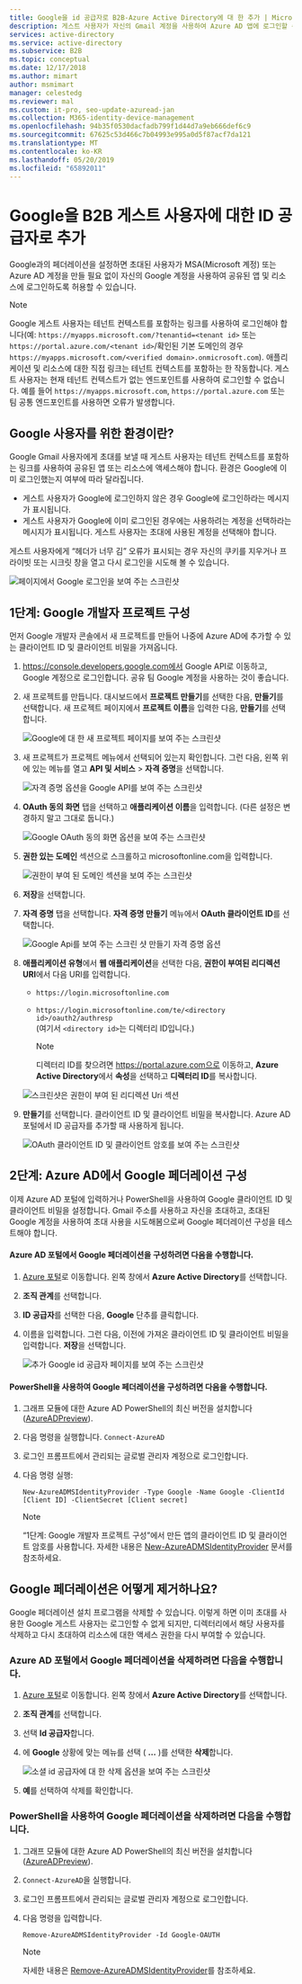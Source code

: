 ```yaml
---
title: Google을 id 공급자로 B2B-Azure Active Directory에 대 한 추가 | Microsoft Docs
description: 게스트 사용자가 자신의 Gmail 계정을 사용하여 Azure AD 앱에 로그인할 수 있도록 Google과 페더레이션
services: active-directory
ms.service: active-directory
ms.subservice: B2B
ms.topic: conceptual
ms.date: 12/17/2018
ms.author: mimart
author: msmimart
manager: celestedg
ms.reviewer: mal
ms.custom: it-pro, seo-update-azuread-jan
ms.collection: M365-identity-device-management
ms.openlocfilehash: 94b35f0530dacfadb799f1d44d7a9eb666def6c9
ms.sourcegitcommit: 67625c53d466c7b04993e995a0d5f87acf7da121
ms.translationtype: MT
ms.contentlocale: ko-KR
ms.lasthandoff: 05/20/2019
ms.locfileid: "65892011"
---
```

# <a name="add-google-as-an-identity-provider-for-b2b-guest-users"></a>Google을 B2B 게스트 사용자에 대한 ID 공급자로 추가

Google과의 페더레이션을 설정하면 초대된 사용자가 MSA(Microsoft 계정) 또는 Azure AD 계정을 만들 필요 없이 자신의 Google 계정을 사용하여 공유된 앱 및 리소스에 로그인하도록 허용할 수 있습니다.  
> [!NOTE]
> Google 게스트 사용자는 테넌트 컨텍스트를 포함하는 링크를 사용하여 로그인해야 합니다(예: `https://myapps.microsoft.com/?tenantid=<tenant id>` 또는 `https://portal.azure.com/<tenant id>`/확인된 기본 도메인의 경우 `https://myapps.microsoft.com/<verified domain>.onmicrosoft.com`). 애플리케이션 및 리소스에 대한 직접 링크는 테넌트 컨텍스트를 포함하는 한 작동합니다. 게스트 사용자는 현재 테넌트 컨텍스트가 없는 엔드포인트를 사용하여 로그인할 수 없습니다. 예를 들어 `https://myapps.microsoft.com`, `https://portal.azure.com` 또는 팀 공통 엔드포인트를 사용하면 오류가 발생합니다.
 
## <a name="what-is-the-experience-for-the-google-user"></a>Google 사용자를 위한 환경이란?
Google Gmail 사용자에게 초대를 보낼 때 게스트 사용자는 테넌트 컨텍스트를 포함하는 링크를 사용하여 공유된 앱 또는 리소스에 액세스해야 합니다. 환경은 Google에 이미 로그인했는지 여부에 따라 달라집니다.
  - 게스트 사용자가 Google에 로그인하지 않은 경우 Google에 로그인하라는 메시지가 표시됩니다.
  - 게스트 사용자가 Google에 이미 로그인된 경우에는 사용하려는 계정을 선택하라는 메시지가 표시됩니다. 게스트 사용자는 초대에 사용된 계정을 선택해야 합니다.

게스트 사용자에게 “헤더가 너무 김” 오류가 표시되는 경우 자신의 쿠키를 지우거나 프라이빗 또는 시크릿 창을 열고 다시 로그인을 시도해 볼 수 있습니다.

![페이지에서 Google 로그인을 보여 주는 스크린샷](media/google-federation/google-sign-in.png)

## <a name="step-1-configure-a-google-developer-project"></a>1단계: Google 개발자 프로젝트 구성
먼저 Google 개발자 콘솔에서 새 프로젝트를 만들어 나중에 Azure AD에 추가할 수 있는 클라이언트 ID 및 클라이언트 비밀을 가져옵니다. 
1. https://console.developers.google.com에서 Google API로 이동하고, Google 계정으로 로그인합니다. 공유 팀 Google 계정을 사용하는 것이 좋습니다.
2. 새 프로젝트를 만듭니다. 대시보드에서 **프로젝트 만들기**를 선택한 다음, **만들기**를 선택합니다. 새 프로젝트 페이지에서 **프로젝트 이름**을 입력한 다음, **만들기**를 선택합니다.
   
   ![Google에 대 한 새 프로젝트 페이지를 보여 주는 스크린샷](media/google-federation/google-new-project.png)

3. 새 프로젝트가 프로젝트 메뉴에서 선택되어 있는지 확인합니다. 그런 다음, 왼쪽 위에 있는 메뉴를 열고 **API 및 서비스** > **자격 증명**을 선택합니다.

   ![자격 증명 옵션을 Google API를 보여 주는 스크린샷](media/google-federation/google-api.png)
 
4. **OAuth 동의 화면** 탭을 선택하고 **애플리케이션 이름**을 입력합니다. (다른 설정은 변경하지 말고 그대로 둡니다.)

   ![Google OAuth 동의 화면 옵션을 보여 주는 스크린샷](media/google-federation/google-oauth-consent-screen.png)

5. **권한 있는 도메인** 섹션으로 스크롤하고 microsoftonline.com을 입력합니다.

   ![권한이 부여 된 도메인 섹션을 보여 주는 스크린샷](media/google-federation/google-oauth-authorized-domains.png)

6. **저장**을 선택합니다.

7. **자격 증명** 탭을 선택합니다. **자격 증명 만들기** 메뉴에서 **OAuth 클라이언트 ID**를 선택합니다.

   ![Google Api를 보여 주는 스크린 샷 만들기 자격 증명 옵션](media/google-federation/google-api-credentials.png)

8. **애플리케이션 유형**에서 **웹 애플리케이션**을 선택한 다음, **권한이 부여된 리디렉션 URI**에서 다음 URI를 입력합니다.
   - `https://login.microsoftonline.com` 
   - `https://login.microsoftonline.com/te/<directory id>/oauth2/authresp` <br>(여기서 `<directory id>`는 디렉터리 ID입니다.)
   
     > [!NOTE]
     > 디렉터리 ID를 찾으려면 https://portal.azure.com으로 이동하고, **Azure Active Directory**에서 **속성**을 선택하고 **디렉터리 ID**를 복사합니다.

   ![스크린샷은 권한이 부여 된 리디렉션 Uri 섹션](media/google-federation/google-create-oauth-client-id.png)

9. **만들기**를 선택합니다. 클라이언트 ID 및 클라이언트 비밀을 복사합니다. Azure AD 포털에서 ID 공급자를 추가할 때 사용하게 됩니다.

   ![OAuth 클라이언트 ID 및 클라이언트 암호를 보여 주는 스크린샷](media/google-federation/google-auth-client-id-secret.png)

## <a name="step-2-configure-google-federation-in-azure-ad"></a>2단계: Azure AD에서 Google 페더레이션 구성 
이제 Azure AD 포털에 입력하거나 PowerShell을 사용하여 Google 클라이언트 ID 및 클라이언트 비밀을 설정합니다. Gmail 주소를 사용하고 자신을 초대하고, 초대된 Google 계정을 사용하여 초대 사용을 시도해봄으로써 Google 페더레이션 구성을 테스트해야 합니다. 

#### <a name="to-configure-google-federation-in-the-azure-ad-portal"></a>Azure AD 포털에서 Google 페더레이션을 구성하려면 다음을 수행합니다. 
1. [Azure 포털](https://portal.azure.com)로 이동합니다. 왼쪽 창에서 **Azure Active Directory**를 선택합니다. 
2. **조직 관계**를 선택합니다.
3. **ID 공급자**를 선택한 다음, **Google** 단추를 클릭합니다.
4. 이름을 입력합니다. 그런 다음, 이전에 가져온 클라이언트 ID 및 클라이언트 비밀을 입력합니다. **저장**을 선택합니다. 

   ![추가 Google id 공급자 페이지를 보여 주는 스크린샷](media/google-federation/google-identity-provider.png)

#### <a name="to-configure-google-federation-by-using-powershell"></a>PowerShell을 사용하여 Google 페더레이션을 구성하려면 다음을 수행합니다.
1. 그래프 모듈에 대한 Azure AD PowerShell의 최신 버전을 설치합니다([AzureADPreview](https://www.powershellgallery.com/packages/AzureADPreview)).
2. 다음 명령을 실행합니다. `Connect-AzureAD`
3. 로그인 프롬프트에서 관리되는 글로벌 관리자 계정으로 로그인합니다.  
4. 다음 명령 실행: 
   
   `New-AzureADMSIdentityProvider -Type Google -Name Google -ClientId [Client ID] -ClientSecret [Client secret]`
 
   > [!NOTE]
   > “1단계: Google 개발자 프로젝트 구성”에서 만든 앱의 클라이언트 ID 및 클라이언트 암호를 사용합니다. 자세한 내용은 [New-AzureADMSIdentityProvider](https://docs.microsoft.com/powershell/module/azuread/new-azureadmsidentityprovider?view=azureadps-2.0-preview) 문서를 참조하세요. 
 
## <a name="how-do-i-remove-google-federation"></a>Google 페더레이션은 어떻게 제거하나요?
Google 페더레이션 설치 프로그램을 삭제할 수 있습니다. 이렇게 하면 이미 초대를 사용한 Google 게스트 사용자는 로그인할 수 없게 되지만, 디렉터리에서 해당 사용자를 삭제하고 다시 초대하여 리소스에 대한 액세스 권한을 다시 부여할 수 있습니다. 
 
### <a name="to-delete-google-federation-in-the-azure-ad-portal"></a>Azure AD 포털에서 Google 페더레이션을 삭제하려면 다음을 수행합니다. 
1. [Azure 포털](https://portal.azure.com)로 이동합니다. 왼쪽 창에서 **Azure Active Directory**를 선택합니다. 
2. **조직 관계**를 선택합니다.
3. 선택 **Id 공급자**합니다.
4. 에 **Google** 상황에 맞는 메뉴를 선택 ( **...** )를 선택한 **삭제**합니다. 
   
   ![소셜 id 공급자에 대 한 삭제 옵션을 보여 주는 스크린샷](media/google-federation/google-social-identity-providers.png)

1. **예**를 선택하여 삭제를 확인합니다. 

### <a name="to-delete-google-federation-by-using-powershell"></a>PowerShell을 사용하여 Google 페더레이션을 삭제하려면 다음을 수행합니다. 
1. 그래프 모듈에 대한 Azure AD PowerShell의 최신 버전을 설치합니다([AzureADPreview](https://www.powershellgallery.com/packages/AzureADPreview)).
2. `Connect-AzureAD`을 실행합니다.  
4. 로그인 프롬프트에서 관리되는 글로벌 관리자 계정으로 로그인합니다.  
5. 다음 명령을 입력합니다.

    `Remove-AzureADMSIdentityProvider -Id Google-OAUTH`

   > [!NOTE]
   > 자세한 내용은 [Remove-AzureADMSIdentityProvider](https://docs.microsoft.com/powershell/module/azuread/Remove-AzureADMSIdentityProvider?view=azureadps-2.0-preview)를 참조하세요. 
